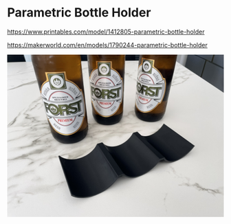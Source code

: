 # Parametric Bottle Holder

https://www.printables.com/model/1412805-parametric-bottle-holder

https://makerworld.com/en/models/1790244-parametric-bottle-holder

![](./images/IMG_4796.JPEG)
